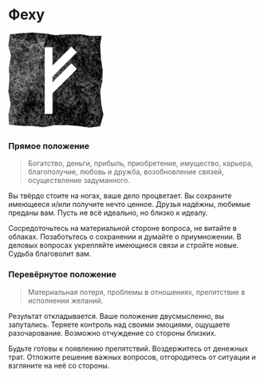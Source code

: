 # Феху

![Руна Феху](image/01_fehu.png)

### Прямое положение

>Богатство, деньги, прибыль, приобретение, имущество, карьера, благополучие, любовь и дружба, возобновление связей, осуществление задуманного.

Вы твёрдо стоите на ногах, ваше дело процветает. Вы сохраните имеющееся и/или получите нечто ценное. Друзья надёжны, любимые преданы вам. Пусть не всё идеально, но близко к идеалу.

Сосредоточьтесь на материальной стороне вопроса, не витайте в облаках. Позаботьтесь о сохранении и думайте о приумножении. В деловых вопросах укрепляйте имеющиеся связи и стройте новые. Судьба благоволит вам.

### Перевёрнутое положение

>Материальная потеря, проблемы в отношениях, препятствие в исполнении желаний.

Результат откладывается. Ваше положение двусмысленно, вы запутались. Теряете контроль над своими эмоциями, ощущаете разочарование. Возможно отчуждение со стороны близких.

Будьте готовы к появлению препятствий. Воздержитесь от денежных трат. Отложите решение важных вопросов, отгородитесь от ситуации и взгляните на неё со стороны.